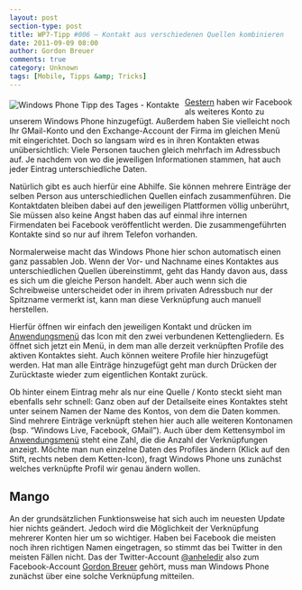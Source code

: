 ```yaml
---
layout: post
section-type: post
title: WP7-Tipp #006 – Kontakt aus verschiedenen Quellen kombinieren
date: 2011-09-09 08:00
author: Gordon Breuer
comments: true
category: Unknown
tags: [Mobile, Tipps &amp; Tricks]
---
```

<p><img style="margin: 5px 10px 10px 0px; float: left" alt="Windows Phone Tipp des Tages - Kontakte" src="http://anheledirwp.blob.core.windows.net/wordpress/2011/09/kontakte.png" /></p>  <p><a href="/post/2011/09/08/WP7-Tipp-005-%E2%80%93-Facebook-auf-dem-Windows-Phone.aspx">Gestern</a> haben wir Facebook als weiteres Konto zu unserem Windows Phone hinzugefügt. Außerdem haben Sie vielleicht noch Ihr GMail-Konto und den Exchange-Account der Firma im gleichen Menü mit eingerichtet. Doch so langsam wird es in ihren Kontakten etwas unübersichtlich: Viele Personen tauchen gleich mehrfach im Adressbuch auf. Je nachdem von wo die jeweiligen Informationen stammen, hat auch jeder Eintrag unterschiedliche Daten.</p>  <p>Natürlich gibt es auch hierfür eine Abhilfe. Sie können mehrere Einträge der selben Person aus unterschiedlichen Quellen einfach zusammenführen. Die Kontaktdaten bleiben dabei auf den jeweiligen Plattformen völlig unberührt, Sie müssen also keine Angst haben das auf einmal ihre internen Firmendaten bei Facebook veröffentlicht werden. Die zusammengeführten Kontakte sind so nur auf ihrem Telefon vorhanden.</p>  <p>Normalerweise macht das Windows Phone hier schon automatisch einen ganz passablen Job. Wenn der Vor- und Nachname eines Kontaktes aus unterschiedlichen Quellen übereinstimmt, geht das Handy davon aus, dass es sich um die gleiche Person handelt. Aber auch wenn sich die Schreibweise unterscheidet oder in ihrem privaten Adressbuch nur der Spitzname vermerkt ist, kann man diese Verknüpfung auch manuell herstellen.</p>  <p>Hierfür öffnen wir einfach den jeweiligen Kontakt und drücken im <a href="/post/2011/09/05/WP7-Tipp-002-%E2%80%93-Das-Anwendungs-und-Kontextmenu.aspx">Anwendungsmenü</a> das Icon mit den zwei verbundenen Kettengliedern. Es öffnet sich jetzt ein Menü, in dem man alle derzeit verknüpften Profile des aktiven Kontaktes sieht. Auch können weitere Profile hier hinzugefügt werden. Hat man alle Einträge hinzugefügt geht man durch Drücken der Zurücktaste wieder zum eigentlichen Kontakt zurück.</p>  <p>Ob hinter einem Eintrag mehr als nur eine Quelle / Konto steckt sieht man ebenfalls sehr schnell: Ganz oben auf der Detailseite eines Kontaktes steht unter seinem Namen der Name des Kontos, von dem die Daten kommen. Sind mehrere Einträge verknüpft stehen hier auch alle weiteren Kontonamen (bsp. “Windows Live, Facebook, GMail”). Auch über dem Kettensymbol im <a href="/post/2011/09/05/WP7-Tipp-002-%E2%80%93-Das-Anwendungs-und-Kontextmenu.aspx">Anwendungsmenü</a> steht eine Zahl, die die Anzahl der Verknüpfungen anzeigt. Möchte man nun einzelne Daten des Profiles ändern (Klick auf den Stift, rechts neben dem Ketten-Icon), fragt Windows Phone uns zunächst welches verknüpfte Profil wir genau ändern wollen. </p>  <h2>Mango</h2>  <p>An der grundsätzlichen Funktionsweise hat sich auch im neuesten Update hier nichts geändert. Jedoch wird die Möglichkeit der Verknüpfung mehrerer Konten hier um so wichtiger. Haben bei Facebook die meisten noch ihren richtigen Namen eingetragen, so stimmt das bei Twitter in den meisten Fällen nicht. Das der Twitter-Account <a href="http://twitter.com/anheledir">@anheledir</a> also zum Facebook-Account <a href="http://www.facebook.com/gordon.breuer">Gordon Breuer</a> gehört, muss man Windows Phone zunächst über eine solche Verknüpfung mitteilen.</p>

